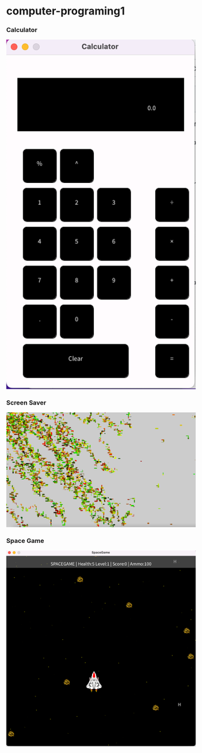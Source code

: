 # computer-programing1

### Calculator 
![](https://github.com/9620728/computer-programing1/blob/main/images/Calc.png)


### Screen Saver 
![](https://github.com/9620728/computer-programing1/blob/main/images/ScreenSaver.png)


### Space Game
![](https://github.com/9620728/computer-programing1/blob/main/images/SpaceGame.png)

